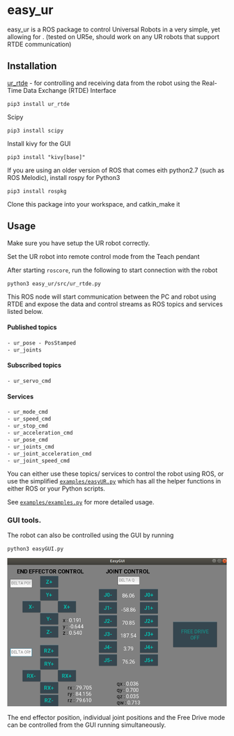 # easy_ur

easy_ur is a ROS package to control Universal Robots in a very simple, yet allowing for . (tested on UR5e, should work on any UR robots that support RTDE communication)  

## Installation
[ur_rtde](https://gitlab.com/sdurobotics/ur_rtde) - for controlling and receiving data from the robot using the Real-Time Data Exchange (RTDE) Interface

```
pip3 install ur_rtde

```
Scipy
```
pip3 install scipy
```
Install kivy for the GUI
```
pip3 install "kivy[base]"
```

If you are using an older version of ROS that comes eith python2.7 (such as ROS Melodic), install rospy for Python3
```
pip3 install rospkg
```

Clone this package into your workspace, and catkin_make it

## Usage
Make sure you have setup the UR robot correctly.

Set the UR robot into remote control mode from the Teach pendant

After starting `roscore`, run the following to start connection with the robot
```
python3 easy_ur/src/ur_rtde.py
```
This ROS node will start communication between the PC and robot using RTDE and expose the data and control streams as ROS topics and services listed below.

#### Published topics
	- ur_pose - PosStamped 
	- ur_joints
#### Subscribed topics
	- ur_servo_cmd

#### Services
	- ur_mode_cmd
	- ur_speed_cmd
	- ur_stop_cmd
	- ur_acceleration_cmd
	- ur_pose_cmd
	- ur_joints_cmd
	- ur_joint_acceleration_cmd
	- ur_joint_speed_cmd


You can either use these topics/ services to control the robot using ROS, or use the simplified [`examples/easyUR.py`](examples/easyUR.py) which has all the helper functions in either ROS or your Python scripts.

See [`examples/examples.py`](examples/examples.py) for more detailed usage.

### GUI tools.

The robot can also be controlled using the GUI  by running

```
python3 easyGUI.py
```
![GUI](images/easygui.png)

The end effector position, individual joint positions and the Free Drive mode can be controlled from the GUI running simultaneously. 